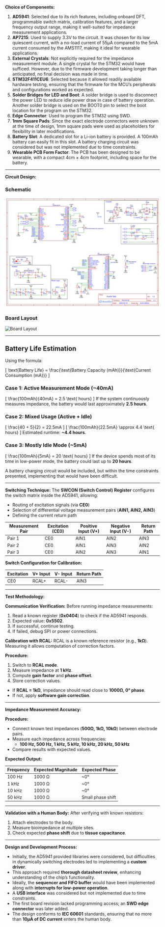 **Choice of Components:**

1. **AD5941**: Selected due to its rich features, including onboard DFT, programmable switch matrix, calibration features, and a larger frequency output range, making it well-suited for impedance measurement applications.
2. **AP7215**: Used to supply 3.3V to the circuit. It was chosen for its low quiescent current, with a no-load current of 55μA compared to the 5mA current consumed by the AMS1117, making it ideal for wearable applications.
3. **External Crystals**: Not explicitly required for the impedance measurement module. A single crystal for the STM32 would have sufficed. However, due to the firmware development taking longer than anticipated, no final decision was made in time.
4. **STM32F411CEU6**: Selected because it allowed readily available hardware testing, ensuring that the firmware for the MCU’s peripherals and configurations worked as expected.
5. **Solder Bridges for LED and Boot**: A solder bridge is used to disconnect the power LED to reduce idle power draw in case of battery operation. Another solder bridge is used on the BOOT0 pin to select the boot location for the program on the STM32.
6. **Edge Connector**: Used to program the STM32 using SWD.
7. **1mm Square Pads**: Since the exact electrode connectors were unknown at the time of design, 1mm square pads were used as placeholders for flexibility in later modifications.
8. **Battery Slot**: A dedicated slot for a Li-ion battery is provided. A 100mAh battery can easily fit in this slot. A battery charging circuit was considered but was not implemented due to time constraints.
9. **Wearable PCB Form Factor**: The PCB has been designed to be wearable, with a compact 4cm × 4cm footprint, including space for the battery.

---

**Circuit Design:**

### Schematic
![Schematic](Schematic_HustleTask_Nocturnal_2025-02-25.svg)

### Board Layout
![Board Layout](PCB_1.png)


---
## Battery Life Estimation

Using the formula:

\[ \text{Battery Life} = \frac{\text{Battery Capacity (mAh)}}{\text{Current Consumption (mA)}} \]

### Case 1: Active Measurement Mode (~40mA)
\[ \frac{100mAh}{40mA} = 2.5 \text{ hours} \]
If the system continuously measures impedance, the battery would last approximately **2.5 hours**.

### Case 2: Mixed Usage (Active + Idle)
\[ \frac{40 + 5}{2} = 22.5mA \]
\[ \frac{100mAh}{22.5mA} \approx 4.4 \text{ hours} \]
Estimated runtime: **~4.4 hours**.

### Case 3: Mostly Idle Mode (~5mA)
\[ \frac{100mAh}{5mA} = 20 \text{ hours} \]
If the device spends most of its time in low-power mode, the battery could last up to **20 hours**.


A battery charging circuit would be included, but within the time constraints presented, implementing that would have been difficult.

---

**Switching Technique:**
The **SWCON (Switch Control) Register** configures the switch matrix inside the AD5941, allowing:
- Routing of excitation signals (via **CE0**)
- Selection of differential voltage measurement pairs (**AIN1, AIN2, AIN3**)
- Defining the current return path

| Measurement Pair | Excitation (CE0) | Positive Input (V+) | Negative Input (V-) | Return Path |
|-----------------|----------------|-------------------|-------------------|-------------|
| Pair 1         | CE0            | AIN1             | AIN2             | AIN3        |
| Pair 2         | CE0            | AIN1             | AIN3             | AIN2        |
| Pair 3         | CE0            | AIN2             | AIN3             | AIN1        |

**Switch Configuration for Calibration:**

| Excitation | V+ Input | V- Input | Return Path |
|-----------|---------|---------|-------------|
| CE0       | RCAL+   | RCAL-   | AIN3        |

---

**Test Methodology:**

**Communication Verification:**
Before running impedance measurements:
1. Read a known register (**0x0404**) to check if the AD5941 responds.
2. Expected value: **0x5502**.
3. If successful, continue testing.
4. If failed, debug SPI or power connections.

**Calibration with RCAL:**
RCAL is a known reference resistor (e.g., **1kΩ**). Measuring it allows computation of correction factors.

**Procedure:**
1. Switch to **RCAL mode**.
2. Measure impedance at **1 kHz**.
3. Compute **gain factor** and **phase offset**.
4. Store correction values.

- If **RCAL = 1kΩ**, impedance should read close to **1000Ω, 0° phase**.
- If not, apply **software gain correction**.

---

**Impedance Measurement Accuracy:**

**Procedure:**
- Connect known test impedances (**500Ω, 1kΩ, 10kΩ**) between electrode pairs.
- Measure each impedance across frequencies:
  - **100 Hz, 500 Hz, 1 kHz, 5 kHz, 10 kHz, 20 kHz, 50 kHz**
- Compare results with expected values.

**Expected Output:**

| Frequency | Expected Magnitude | Expected Phase |
|-----------|-------------------|---------------|
| 100 Hz    | 1000 Ω           | ~0°          |
| 1 kHz     | 1000 Ω           | ~0°          |
| 10 kHz    | 1000 Ω           | ~0°          |
| 50 kHz    | 1000 Ω           | Small phase shift |

---

**Validation with a Human Body:**
After verifying with known resistors:
1. Attach electrodes to the body.
2. Measure bioimpedance at multiple sites.
3. Check expected **phase shift** due to **tissue capacitance**.

---

**Design and Development Process:**
- Initially, the AD5941 provided libraries were considered, but difficulties in dynamically switching electrodes led to implementing a **custom driver**.
- This approach required **thorough datasheet review**, enhancing understanding of the chip’s functionality.
- Ideally, the **sequencer and FIFO buffer** would have been implemented along with **interrupts for low-power operation**.
- A **USB interface** was considered but not implemented due to time constraints.
- The first board revision lacked programming access; an **SWD edge connector** was later added.
- The design conforms to **IEC 60601** standards, ensuring that no more than **10μA of DC current** enters the human body.

